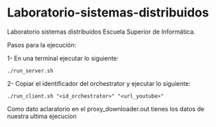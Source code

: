 # Laboratorio-sistemas-distribuidos
Laboratorio sistemas distribuidos Escuela Superior de Informática.

Pasos para la ejecución:

1- En una terminal ejecutar lo siguiente:

    ./run_server.sh 

2- Copiar el identificador del orchestrator y ejecutar lo siguiente: 
 
    ./run_client.sh "<id_orchestrator>" "<url_youtube>"

Como dato aclaratorio en el proxy_downloader.out tienes los datos de nuestra ultima ejecucion